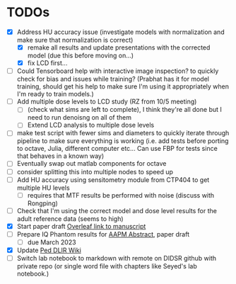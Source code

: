 # TODOs

- [X] Address HU accuracy issue (investigate models with normalization and make sure that normalization is correct)
  - [X] remake all results and update presentations with the corrected model (due this before moving on...)
  - [X] fix LCD first...
- [ ] Could Tensorboard help with interactive image inspection? to quickly check for bias and issues while training? (Prabhat has it for model training, should get his help to make sure I'm using it appropriately when I'm ready to train models.)
- [ ] Add multiple dose levels to LCD study (RZ from 10/5 meeting)
  - [ ] (check what sims are left to complete), I think they're all done but I need to run denoisng on all of them
  - [ ] Extend LCD analysis to multiple dose levels
- [ ] make test script with fewer sims and diameters to quickly iterate through pipeline to make sure everything is working (i.e. add tests before porting to octave, Julia, different computer etc... Can use FBP for tests since that behaves in a known way)
- [ ] Eventually swap out matlab components for octave
- [ ] consider splitting this into multiple nodes to speed up
- [ ] Add HU accuracy using sensitometry module from CTP404 to get multiple HU levels
  - [ ] requires that MTF results be performed with noise (discuss with Rongping)
- [ ] Check that I'm using the correct model and dose level results for the adult reference data (seems to high)
- [X] Start paper draft [Overleaf link to manuscript](https://www.overleaf.com/6647865587zswnmrpfsckg)
- [ ] Prepare IQ Phantom results for [AAPM Abstract](https://www.aapm.org/meetings/default.asp), paper draft
  - [ ] due March 2023
- [X] Update [Ped DLIR Wiki](https://fda.sharepoint.com/sites/CDRH-OSEL-DIDSR/DIDSR%20Wiki/Medical%20Imaging%20and%20Diagnostics/Pediatric%20DLIR/Home_PedDLIR.aspx)
- [ ] Switch lab notebook to markdown with remote on DIDSR github with private repo (or single word file with chapters like Seyed's lab notebook.)
